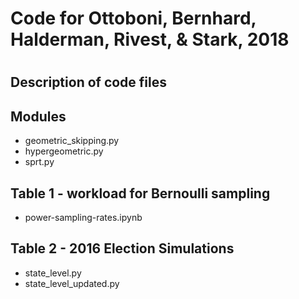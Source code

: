 # Code for Ottoboni, Bernhard, Halderman, Rivest, & Stark, 2018
#

## Description of code files

## Modules

* geometric_skipping.py
* hypergeometric.py
* sprt.py

## Table 1 - workload for Bernoulli sampling

* power-sampling-rates.ipynb

## Table 2 - 2016 Election Simulations

* state_level.py
* state_level_updated.py

